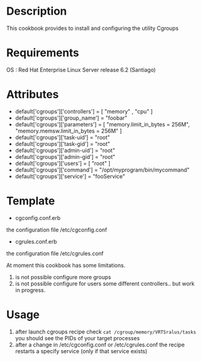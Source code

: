 Description
===========

This cookbook provides to install and configuring the utility Cgroups

Requirements
============

OS : Red Hat Enterprise Linux Server release 6.2 (Santiago)

Attributes
==========

* default['cgroups']['controllers'] = [ "memory" , "cpu"  ]
* default['cgroups']['group_name'] =  "foobar"
* default['cgroups']['parameters'] = [              "memory.limit_in_bytes = 256M",
                                                  "memory.memsw.limit_in_bytes = 256M" ]
* default['cgroups']['task-uid'] =  "root"
* default['cgroups']['task-gid'] =  "root"
* default['cgroups']['admin-uid'] = "root"
* default['cgroups']['admin-gid'] = "root"
* default['cgroups']['users'] = [ "root" ]
* default['cgroups']['command'] = "/opt/myprogram/bin/mycommand"
* default['cgroups']['service'] = "fooService"


Template
==========

* cgconfig.conf.erb  

the configuration file /etc/cgconfig.conf

* cgrules.conf.erb

the configuration file /etc/cgrules.conf

At moment this cookbook has some limitations.

1. is not possible configure more groups
2. is not possible configure  for users some different controllers..  but work in progress.

Usage
=====

1. after launch cgroups recipe check ` cat /cgroup/memory/VRTSralus/tasks ` you should see the PIDs of your target processes
2. after a change in /etc/cgconfig.conf or  /etc/cgrules.conf the recipe restarts a specify service (only if that service exists)



